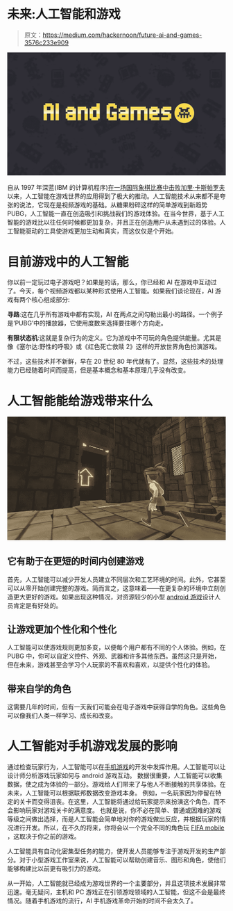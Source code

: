 # 未来:人工智能和游戏

> 原文：<https://medium.com/hackernoon/future-ai-and-games-3576c233e909>

![](img/0c5d4ef327205370041a257f7d15d2d6.png)

自从 1997 年深蓝(IBM 的计算机程序)[在一场国际象棋比赛中击败加里·卡斯帕罗夫](https://en.wikipedia.org/wiki/Deep_Blue_versus_Garry_Kasparov)以来，人工智能在游戏世界的应用得到了极大的推动。人工智能技术从来都不是夸张的说法，它现在是视频游戏的基础。从糖果粉碎这样的简单游戏到新趋势 PUBG，人工智能一直在创造吸引和挑战我们的游戏体验。在当今世界，基于人工智能的游戏比以往任何时候都更加复杂，并且正在创造用户从未遇到过的体验。人工智能驱动的工具使游戏更加生动和真实，而这仅仅是个开始。

# 目前游戏中的人工智能

你以前一定玩过电子游戏吧？如果是的话，那么，你已经和 AI 在游戏中互动过了。今天，每个视频游戏都以某种形式使用人工智能。如果我们谈论现在，AI 游戏有两个核心组成部分:

**寻路**:这在几乎所有游戏中都有实现，AI 在两点之间勾勒出最小的路径。一个例子是‘PUBG’中的播放器，它使用度数来选择要往哪个方向走。

**有限状态机**:这就是复杂行为的定义。它为游戏中不可玩的角色提供能量。尤其是像《塞尔达:野性的呼吸》或《红色死亡救赎 2》这样的开放世界角色扮演游戏。

不过，这些技术并不新鲜，早在 20 世纪 80 年代就有了。显然，这些技术的处理能力已经随着时间而提高，但是基本概念和基本原理几乎没有改变。

# 人工智能能给游戏带来什么

![](img/d3a46c9e8762b684bd956597b1d77184.png)

## 它有助于在更短的时间内创建游戏

首先，人工智能可以减少开发人员建立不同层次和工艺环境的时间。此外，它甚至可以从零开始创建完整的游戏。简而言之，这意味着——在更复杂的环境中立刻创造更大更好的游戏。如果出现这种情况，对资源较少的小型 [android 游戏](https://appsaraby.com/android-games)设计人员肯定是有好处的。

## 让游戏更加个性化和个性化

人工智能可以使游戏规则更加多变，以便每个用户都有不同的个人体验。例如，在 PUBG 中，你可以自定义控件、外观、武器和许多其他东西。虽然这只是开始，但在未来，游戏甚至会学习个人玩家的不喜欢和喜欢，以提供个性化的体验。

## 带来自学的角色

这需要几年的时间，但有一天我们可能会在电子游戏中获得自学的角色。这些角色可以像我们人类一样学习、成长和改变。

# 人工智能对手机游戏发展的影响

通过检查玩家行为，人工智能可以在[手机游戏](https://appsaraby.com/games)的开发中发挥作用。人工智能可以让设计师分析游戏玩家如何与 android 游戏互动。
数据很重要，人工智能可以收集数据，使之成为体验的一部分。游戏给人们带来了与他人不断接触的共享体验。在未来，人工智能可以根据联邦数据改变游戏本身。
例如，一名玩家因为停留在特定的关卡而变得沮丧。在这里，人工智能将通过给玩家提示来扮演这个角色，而不会影响玩家对游戏关卡的满意度。
也就是说，你不必在简单、普通或困难的游戏等级之间做出选择，而是人工智能会简单地对你的游戏做出反应，并根据玩家的情况进行开发。所以，在不久的将来，你将会以一个完全不同的角色玩 [FIFA mobile](https://appsaraby.com/fifa-19/) ，这取决于你之前的游戏。

人工智能具有自动化密集型任务的能力，使开发人员能够专注于游戏开发的生产部分。对于小型游戏工作室来说，人工智能可以帮助创建音乐、图形和角色，使他们能够构建比以前更有吸引力的游戏。

从一开始，人工智能就已经成为游戏世界的一个主要部分，并且这项技术发展非常迅速。毫无疑问，主机和 PC 游戏正在引领游戏领域的人工智能，但这不会是最终情况。随着手机游戏的流行，AI 手机游戏革命开始的时间不会太久了。